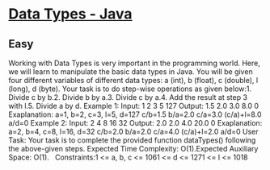 # [Data Types - Java](https://www.geeksforgeeks.org/problems/data-types-java/1?page=1&category=Java&sortBy=submissions)
## Easy
Working with Data Types is very important in the programming world. Here, we will learn to manipulate the basic data types in Java. You will be given four different variables of different data types: a (int), b (float), c (double), l (long), d (byte). Your task is to do step-wise operations as given below:1. Divide c by b.2. Divide b by a.3. Divide c by a.4. Add the result at step 3 with l.5. Divide a by d.
Example 1:
Input:
1 2 3 5 127
Output:
1.5 2.0 3.0 8.0 0
Exaplanation:
a=1, b=2, c=3, l=5, d=127
c/b=1.5
b/a=2.0
c/a=3.0
(c/a)+l=8.0
a/d=0
Example 2:
Input:
2 4 8 16 32
Output:
2.0 2.0 4.0 20.0 0
Exaplanation:
a=2, b=4, c=8, l=16, d=32
c/b=2.0
b/a=2.0
c/a=4.0
(c/a)+l=2.0
a/d=0
User Task: Your task is to complete the provided function dataTypes() following the above-given steps.
Expected Time Complexity: O(1).Expected Auxiliary Space: O(1).
&nbsp;
Constraints:1 &lt;= a, b, c &lt;= 1061 &lt;= d &lt;= 1271 &lt;= l &lt;= 1018